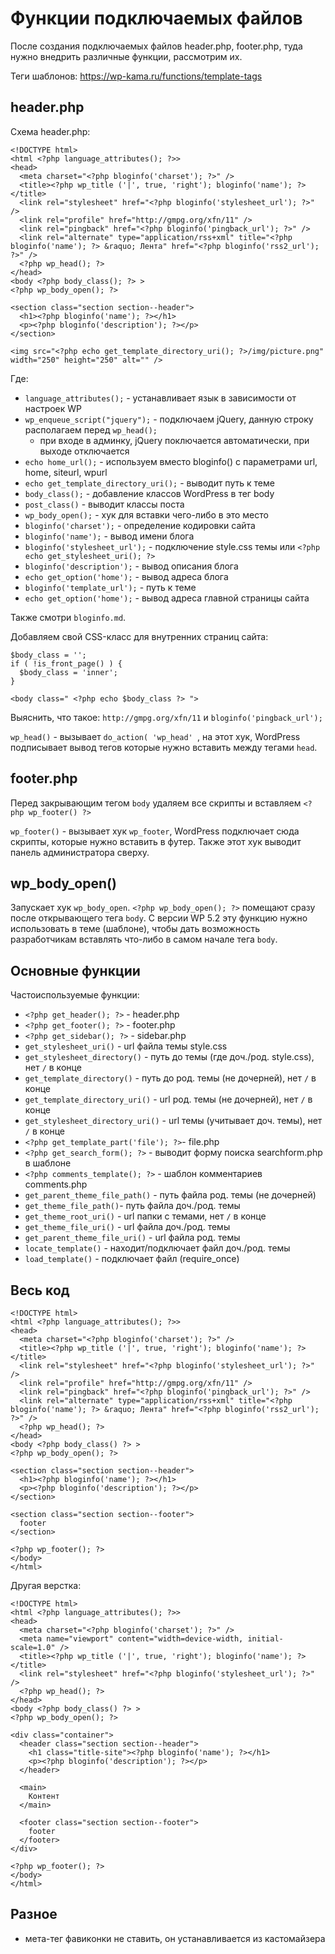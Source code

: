 # Функции подключаемых файлов
После создания подключаемых файлов header.php, footer.php, туда нужно внедрить различные функции, рассмотрим их.

Теги шаблонов: https://wp-kama.ru/functions/template-tags

## header.php
Схема header.php:

    <!DOCTYPE html>
    <html <?php language_attributes(); ?>>
    <head>
      <meta charset="<?php bloginfo('charset'); ?>" />
      <title><?php wp_title ('|', true, 'right'); bloginfo('name'); ?></title>
      <link rel="stylesheet" href="<?php bloginfo('stylesheet_url'); ?>" />
      <link rel="profile" href="http://gmpg.org/xfn/11" />
      <link rel="pingback" href="<?php bloginfo('pingback_url'); ?>" />
      <link rel="alternate" type="application/rss+xml" title="<?php bloginfo('name'); ?> &raquo; Лента" href="<?php bloginfo('rss2_url'); ?>" />
      <?php wp_head(); ?>
    </head>
    <body <?php body_class(); ?> >
    <?php wp_body_open(); ?>

    <section class="section section--header">
      <h1><?php bloginfo('name'); ?></h1>
      <p><?php bloginfo('description'); ?></p>
    </section>

    <img src="<?php echo get_template_directory_uri(); ?>/img/picture.png" width="250" height="250" alt="" />

Где:

- `language_attributes();` - устанавливает язык в зависимости от настроек WP
- `wp_enqueue_script("jquery");` - подключаем jQuery, данную строку располагаем перед `wp_head();`
  - при входе в админку, jQuery поключается автоматически, при выходе отключается
- `echo home_url();` - используем вместо bloginfo() с параметрами url, home, siteurl, wpurl
- `echo get_template_directory_uri();` - выводит путь к теме
- `body_class();` - добавление классов WordPress в тег body
- `post_class()` - выводит классы поста
- `wp_body_open();` - хук для вставки чего-либо в это место
- `bloginfo('charset');` - определение кодировки сайта
- `bloginfo('name');` - вывод имени блога
- `bloginfo('stylesheet_url');` - подключение style.css темы или `<?php echo get_stylesheet_uri(); ?>`
- `bloginfo('description');` - вывод описания блога
- `echo get_option('home');` - вывод адреса блога
- `bloginfo('template_url');` - путь к теме
- `echo get_option('home');` - вывод адреса главной страницы сайта

Также смотри `bloginfo.md`.

Добавляем свой CSS-класс для внутренних страниц сайта:

    $body_class = '';
    if ( !is_front_page() ) {
      $body_class = 'inner';
    }

    <body class=" <?php echo $body_class ?> ">

Выяснить, что такое: `http://gmpg.org/xfn/11` и `bloginfo('pingback_url');`

`wp_head()` - вызывает `do_action( 'wp_head' `, на этот хук, WordPress подписывает вывод тегов которые нужно вставить между тегами `head`.

## footer.php
Перед закрывающим тегом `body` удаляем все скрипты и вставляем `<?php wp_footer() ?>`

`wp_footer()` - вызывает хук `wp_footer`, WordPress подключает сюда скрипты, которые нужно вставить в футер. Также этот хук выводит панель администратора сверху.

## wp_body_open()
Запускает хук `wp_body_open`. `<?php wp_body_open(); ?>` помещают сразу после открывающего тега `body`. С версии WP 5.2 эту функцию нужно использовать в теме (шаблоне), чтобы дать возможность разработчикам вставлять что-либо в самом начале тега `body`.

## Основные функции
Частоиспользуемые функции:

- `<?php get_header(); ?>` - header.php
- `<?php get_footer(); ?>` - footer.php
- `<?php get_sidebar(); ?>` - sidebar.php
- `get_stylesheet_uri()` - url файла темы style.css
- `get_stylesheet_directory()` - путь до темы (где доч./род. style.css), нет `/` в конце
- `get_template_directory()` - путь до род. темы (не дочерней), нет `/` в конце
- `get_template_directory_uri()` - url род. темы (не дочерней), нет `/` в конце
- `get_stylesheet_directory_uri()` - url темы (учитывает доч. темы), нет `/` в конце
- `<?php get_template_part('file'); ?>`-  file.php
- `<?php get_search_form(); ?>` - выводит форму поиска searchform.php в шаблоне
- `<?php comments_template(); ?>` - шаблон комментариев comments.php
- `get_parent_theme_file_path()` - путь файла род. темы (не дочерней)
- `get_theme_file_path()`- путь файла доч./род. темы
- `get_theme_root_uri()` - url папки с темами, нет `/` в конце
- `get_theme_file_uri()` - url файла доч./род. темы
- `get_parent_theme_file_uri()` - url файла род. темы
- `locate_template()` - находит/подключает файл доч./род. темы
- `load_template()` -  подключает файл (require_once)

## Весь код

    <!DOCTYPE html>
    <html <?php language_attributes(); ?>>
    <head>
      <meta charset="<?php bloginfo('charset'); ?>" />
      <title><?php wp_title ('|', true, 'right'); bloginfo('name'); ?></title>
      <link rel="stylesheet" href="<?php bloginfo('stylesheet_url'); ?>" />
      <link rel="profile" href="http://gmpg.org/xfn/11" />
      <link rel="pingback" href="<?php bloginfo('pingback_url'); ?>" />
      <link rel="alternate" type="application/rss+xml" title="<?php bloginfo('name'); ?> &raquo; Лента" href="<?php bloginfo('rss2_url'); ?>" />
      <?php wp_head(); ?>
    </head>
    <body <?php body_class() ?> >
    <?php wp_body_open(); ?>

    <section class="section section--header">
      <h1><?php bloginfo('name'); ?></h1>
      <p><?php bloginfo('description'); ?></p>
    </section>

    <section class="section section--footer">
      footer
    </section>

    <?php wp_footer(); ?>
    </body>
    </html>

Другая верстка:

    <!DOCTYPE html>
    <html <?php language_attributes(); ?>>
    <head>
      <meta charset="<?php bloginfo('charset'); ?>" />
      <meta name="viewport" content="width=device-width, initial-scale=1.0" />
      <title><?php wp_title ('|', true, 'right'); bloginfo('name'); ?></title>
      <link rel="stylesheet" href="<?php bloginfo('stylesheet_url'); ?>" />
      <?php wp_head(); ?>
    </head>
    <body <?php body_class() ?> >
    <?php wp_body_open(); ?>

    <div class="container">
      <header class="section section--header">
        <h1 class="title-site"><?php bloginfo('name'); ?></h1>
        <p><?php bloginfo('description'); ?></p>
      </header>

      <main>
        Контент
      </main>

      <footer class="section section--footer">
        footer
      </footer>
    </div>

    <?php wp_footer(); ?>
    </body>
    </html>

## Разное
- мета-тег фавиконки не ставить, он устанавливается из кастомайзера

